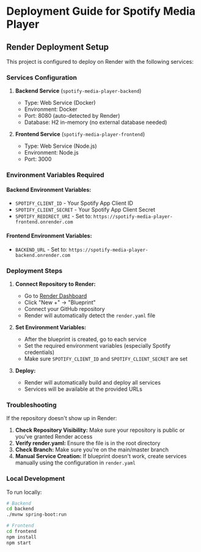 # Deployment Guide for Spotify Media Player

## Render Deployment Setup

This project is configured to deploy on Render with the following services:

### Services Configuration

1. **Backend Service** (`spotify-media-player-backend`)
   - Type: Web Service (Docker)
   - Environment: Docker
   - Port: 8080 (auto-detected by Render)
   - Database: H2 in-memory (no external database needed)

2. **Frontend Service** (`spotify-media-player-frontend`)
   - Type: Web Service (Node.js)
   - Environment: Node.js
   - Port: 3000

### Environment Variables Required

#### Backend Environment Variables:
- `SPOTIFY_CLIENT_ID` - Your Spotify App Client ID
- `SPOTIFY_CLIENT_SECRET` - Your Spotify App Client Secret
- `SPOTIFY_REDIRECT_URI` - Set to: `https://spotify-media-player-frontend.onrender.com`

#### Frontend Environment Variables:
- `BACKEND_URL` - Set to: `https://spotify-media-player-backend.onrender.com`

### Deployment Steps

1. **Connect Repository to Render:**
   - Go to [Render Dashboard](https://dashboard.render.com)
   - Click "New +" → "Blueprint"
   - Connect your GitHub repository
   - Render will automatically detect the `render.yaml` file

2. **Set Environment Variables:**
   - After the blueprint is created, go to each service
   - Set the required environment variables (especially Spotify credentials)
   - Make sure `SPOTIFY_CLIENT_ID` and `SPOTIFY_CLIENT_SECRET` are set

3. **Deploy:**
   - Render will automatically build and deploy all services
   - Services will be available at the provided URLs

### Troubleshooting

If the repository doesn't show up in Render:

1. **Check Repository Visibility:** Make sure your repository is public or you've granted Render access
2. **Verify render.yaml:** Ensure the file is in the root directory
3. **Check Branch:** Make sure you're on the main/master branch
4. **Manual Service Creation:** If blueprint doesn't work, create services manually using the configuration in `render.yaml`

### Local Development

To run locally:
```bash
# Backend
cd backend
./mvnw spring-boot:run

# Frontend
cd frontend
npm install
npm start
```
